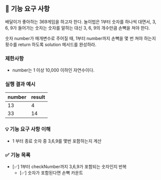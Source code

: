 ## 🚀 기능 요구 사항

배달이가 좋아하는 369게임을 하고자 한다. 놀이법은 1부터 숫자를 하나씩 대면서, 3, 6, 9가 들어가는 숫자는 숫자를 말하는 대신 3, 6, 9의 개수만큼 손뼉을 쳐야 한다.

숫자 number가 매개변수로 주어질 때, 1부터 number까지 손뼉을 몇 번 쳐야 하는지 횟수를 return 하도록 solution 메서드를 완성하라.

### 제한사항

- number는 1 이상 10,000 이하인 자연수이다.

### 실행 결과 예시

| number | result |
| --- | --- |
| 13 | 4 |
| 33 | 14 |

### 💡 기능 요구 사항 이해

- 1 부터 종료 숫자 중 3,6,9를 몇번 포함하는지 계산

### ✅ 기능 목록

- [✅] 1부터 checkNumber까지 3,6,9가 포함되는 숫자인지 반복
  - [✅] 숫자가 포함된다면 손뼉 카운트